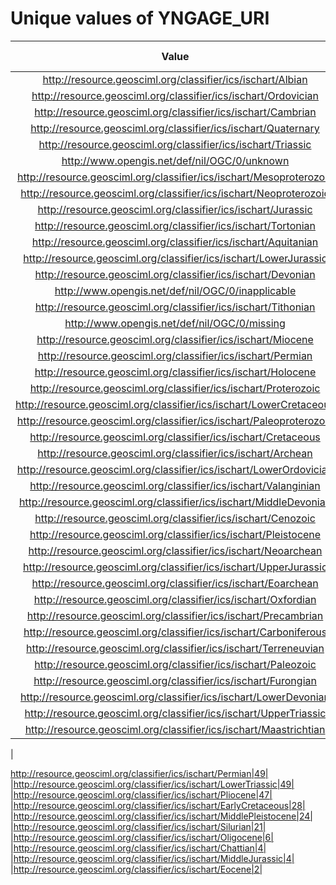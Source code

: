 
Unique values of YNGAGE_URI
===========================

|Value|Number of Occurrences|
| :---: | :---: |
|http://resource.geosciml.org/classifier/ics/ischart/Albian|14663|
|http://resource.geosciml.org/classifier/ics/ischart/Ordovician|10227|
|http://resource.geosciml.org/classifier/ics/ischart/Cambrian|8072|
|http://resource.geosciml.org/classifier/ics/ischart/Quaternary|6345|
|http://resource.geosciml.org/classifier/ics/ischart/Triassic|5961|
|http://www.opengis.net/def/nil/OGC/0/unknown|5809|
|http://resource.geosciml.org/classifier/ics/ischart/Mesoproterozoic|3998|
|http://resource.geosciml.org/classifier/ics/ischart/Neoproterozoic|3968|
|http://resource.geosciml.org/classifier/ics/ischart/Jurassic|3898|
|http://resource.geosciml.org/classifier/ics/ischart/Tortonian|2986|
|http://resource.geosciml.org/classifier/ics/ischart/Aquitanian|2917|
|http://resource.geosciml.org/classifier/ics/ischart/LowerJurassic|2649|
|http://resource.geosciml.org/classifier/ics/ischart/Devonian|2643|
|http://www.opengis.net/def/nil/OGC/0/inapplicable|2536|
|http://resource.geosciml.org/classifier/ics/ischart/Tithonian|2465|
|http://www.opengis.net/def/nil/OGC/0/missing|1650|
|http://resource.geosciml.org/classifier/ics/ischart/Miocene|1568|
|http://resource.geosciml.org/classifier/ics/ischart/Permian|1339|
|http://resource.geosciml.org/classifier/ics/ischart/Holocene|1325|
|http://resource.geosciml.org/classifier/ics/ischart/Proterozoic|1128|
|http://resource.geosciml.org/classifier/ics/ischart/LowerCretaceous|931|
|http://resource.geosciml.org/classifier/ics/ischart/Paleoproterozoic|863|
|http://resource.geosciml.org/classifier/ics/ischart/Cretaceous|820|
|http://resource.geosciml.org/classifier/ics/ischart/Archean|692|
|http://resource.geosciml.org/classifier/ics/ischart/LowerOrdovician|612|
|http://resource.geosciml.org/classifier/ics/ischart/Valanginian|601|
|http://resource.geosciml.org/classifier/ics/ischart/MiddleDevonian|596|
|http://resource.geosciml.org/classifier/ics/ischart/Cenozoic|595|
|http://resource.geosciml.org/classifier/ics/ischart/Pleistocene|543|
|http://resource.geosciml.org/classifier/ics/ischart/Neoarchean|390|
|http://resource.geosciml.org/classifier/ics/ischart/UpperJurassic|381|
|http://resource.geosciml.org/classifier/ics/ischart/Eoarchean|348|
|http://resource.geosciml.org/classifier/ics/ischart/Oxfordian|339|
|http://resource.geosciml.org/classifier/ics/ischart/Precambrian|264|
|http://resource.geosciml.org/classifier/ics/ischart/Carboniferous|259|
|http://resource.geosciml.org/classifier/ics/ischart/Terreneuvian|192|
|http://resource.geosciml.org/classifier/ics/ischart/Paleozoic|86|
|http://resource.geosciml.org/classifier/ics/ischart/Furongian|75|
|http://resource.geosciml.org/classifier/ics/ischart/LowerDevonian|72|
|http://resource.geosciml.org/classifier/ics/ischart/UpperTriassic|63|
|http://resource.geosciml.org/classifier/ics/ischart/Maastrichtian|58|
|

http://resource.geosciml.org/classifier/ics/ischart/Permian|49|
|http://resource.geosciml.org/classifier/ics/ischart/LowerTriassic|49|
|http://resource.geosciml.org/classifier/ics/ischart/Pliocene|47|
|http://resource.geosciml.org/classifier/ics/ischart/EarlyCretaceous|28|
|http://resource.geosciml.org/classifier/ics/ischart/MiddlePleistocene|24|
|http://resource.geosciml.org/classifier/ics/ischart/Silurian|21|
|http://resource.geosciml.org/classifier/ics/ischart/Oligocene|6|
|http://resource.geosciml.org/classifier/ics/ischart/Chattian|4|
|http://resource.geosciml.org/classifier/ics/ischart/MiddleJurassic|4|
|http://resource.geosciml.org/classifier/ics/ischart/Eocene|2|
